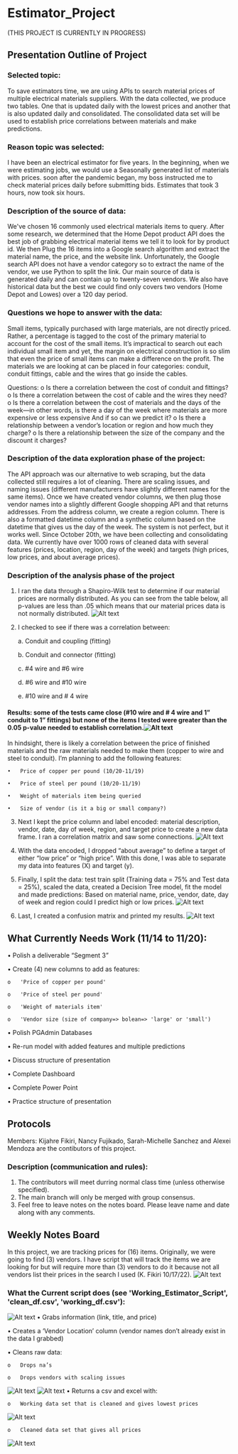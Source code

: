 # Estimator_Project
(THIS PROJECT IS CURRENTLY IN PROGRESS)

## Presentation Outline of Project

### Selected topic:
To save estimators time, we are using APIs to search material prices of multiple electrical materials suppliers. With the data collected, we produce two tables. One that is updated daily with the lowest prices and another that is also updated daily and consolidated. The consolidated data set will be used to establish price correlations between materials and make predictions.

### Reason topic was selected:
I have been an electrical estimator for five years. In the beginning, when we were estimating jobs, we would use a Seasonally generated list of materials with prices. soon after the pandemic began, my boss instructed me to check material prices daily before submitting bids. Estimates that took 3 hours, now took six hours.

### Description of the source of data:
We've chosen 16 commonly used electrical materials items to query. After some research, we determined that the Home Depot product API does the best job of grabbing electrical material items we tell it to look for by product id. We then Plug the 16 items into a Google search algorithm and extract the material name, the price, and the website link. Unfortunately, the Google search API does not have a vendor category so to extract the name of the vendor, we use Python to split the link. Our main source of data is generated daily and can contain up to twenty-seven vendors. We also have historical data but the best we could find only covers two vendors (Home Depot and Lowes) over a 120 day period.

### Questions we hope to answer with the data:
Small items, typically purchased with large materials, are not directly priced. Rather, a percentage is tagged to the cost of the primary material to account for the cost of the small items. It’s impractical to search out each individual small item and yet, the margin on electrical construction is so slim that even the price of small items can make a difference on the profit. The materials we are looking at can be placed in four categories: conduit, conduit fittings, cable and the wires that go inside the cables.

Questions:
o	Is there a correlation between the cost of conduit and fittings?
o	Is there a correlation between the cost of cable and the wires they need?
o	Is there a correlation between the cost of materials and the days of the week—in other words, is there a day of the week where materials are more expensive or less expensive And if so can we predict it?
o	Is there a relationship between a vendor’s location or region and how much they charge?
o	Is there a relationship between the size of the company and the discount it charges?

### Description of the data exploration phase of the project:
The API approach was our alternative to web scraping, but the data collected still requires a lot of cleaning. There are scaling issues, and naming issues (different manufacturers have slightly different names for the same items). Once we have created vendor columns, we then plug those vendor names into a slightly different Google shopping API and that returns addresses. From the address column, we create a region column. There is also a formatted datetime column and a synthetic column based on the datetime that gives us the day of the week. The system is not perfect, but it works well. Since October 20th, we have been collecting and consolidating data. We currently have over 1000 rows of cleaned data with several features (prices, location, region, day of the week) and targets (high prices, low prices, and about average prices).

### Description of the analysis phase of the project
1.	I ran the data through a Shapiro-Wilk test to determine if our material prices are normally distributed. As you can see from the table below, all p-values are less than .05 which means that our material prices data is not normally distributed. ![Alt text](https://github.com/thegreatkeej/Estimator_Project/blob/kijahre/images/Picture25.png)  

2.	I checked to see if there was a correlation between:

	a.	Conduit and coupling (fitting)

	b.	Conduit and connector (fitting)

	c.	#4 wire and #6 wire
	
	d.	#6 wire and #10 wire

	e.	#10 wire and # 4 wire
#### Results: some of the tests came close (#10 wire and # 4 wire and 1” conduit to 1” fittings) but none of the items I tested were greater than the 0.05 p-value needed to establish correlation.![Alt text](https://github.com/thegreatkeej/Estimator_Project/blob/kijahre/images/Picture26.png)
In hindsight, there is likely a correlation between the price of finished materials and the raw materials needed to make them (copper to wire and steel to conduit). I’m planning to add the following features:

	•	Price of copper per pound (10/20-11/19)

	•	Price of steel per pound (10/20-11/19)

	•	Weight of materials item being queried

	•	Size of vendor (is it a big or small company?)

3.	Next I kept the price column and label encoded: material description, vendor, date, day of week, region, and target price to create a new data frame. I ran a correlation matrix and saw some connections. ![Alt text](https://github.com/thegreatkeej/Estimator_Project/blob/kijahre/images/Picture27.png)  

4.	With the data encoded, I dropped “about average” to define a target of either “low price” or “high price”. With this done, I was able to separate my data into features (X) and target (y).

5.	Finally, I split the data: test train split (Training data = 75% and Test data = 25%), scaled the data, created a Decision Tree model, fit the model and made predictions: Based on material name, price, vendor, date, day of week and region could I predict high or low prices.
![Alt text](https://github.com/thegreatkeej/Estimator_Project/blob/kijahre/images/Picture28.png)
 
6.	Last, I created a confusion matrix and printed my results.
![Alt text](https://github.com/thegreatkeej/Estimator_Project/blob/kijahre/images/Picture29.png)
 
	
## What Currently Needs Work (11/14 to 11/20):

•	Polish a deliverable “Segment 3”

•	Create (4) new columns to add as features:

	o	'Price of copper per pound' 

	o	'Price of steel per pound' 

	o	'Weight of materials item'

	o	'Vendor size (size of company=> bolean=> 'large' or 'small')

•	Polish PGAdmin Databases

•	Re-run model with added features and multiple predictions

•	Discuss structure of presentation

•	Complete Dashboard

•	Complete Power Point
 
•	Practice structure of presentation

## Protocols
Members: Kijahre Fikiri, Nancy Fujikado, Sarah-Michelle Sanchez and Alexei Mendoza are the contibutors of this project.

### Description (communication and rules):
1.	The contributors will meet durring normal class time (unless otherwise specified).
2.	The main branch will only be merged with group consensus.
3. 	Feel free to leave notes on the notes board. Please leave name and date along with any comments.

## Weekly Notes Board
In this project, we are tracking prices for (16) items. Originally, we were going to find (3) vendors. I have script that will track the items we are looking for but will require more than (3) vendors to do it because not all vendors list their prices in the search I used (K. Fikiri 10/17/22).
![Alt text](https://github.com/thegreatkeej/Estimator_Project/blob/main/images/Picture1.png)

### What the Current script does (see 'Working_Estimator_Script', 'clean_df.csv', 'working_df.csv'):

![Alt text](https://github.com/thegreatkeej/Estimator_Project/blob/main/images/Picture2.png)
•	Grabs information (link, title, and price)

•	Creates a ‘Vendor Location’ column (vendor names don’t already exist in the data I grabbed)

•	Cleans raw data:

  	o	Drops na’s

  	o	Drops vendors with scaling issues

![Alt text](https://github.com/thegreatkeej/Estimator_Project/blob/main/images/Picture3.png)
![Alt text](https://github.com/thegreatkeej/Estimator_Project/blob/main/images/Picture4.png)
•	Returns a csv and excel with:	

	o	Working data set that is cleaned and gives lowest prices

![Alt text](https://github.com/thegreatkeej/Estimator_Project/blob/main/images/Picture5.png)

	o	Cleaned data set that gives all prices
![Alt text](https://github.com/thegreatkeej/Estimator_Project/blob/main/images/Picture6.png)